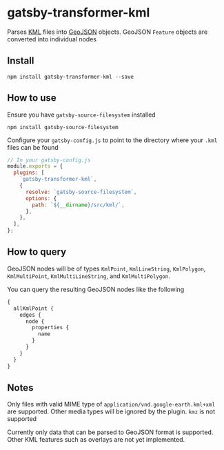 # gatsby-transformer-kml
Parses [KML](https://developers.google.com/kml/) files into [GeoJSON](http://geojson.org/) objects. GeoJSON `Feature` objects are converted into individual nodes

## Install

`npm install gatsby-transformer-kml --save`

## How to use

Ensure you have `gatsby-source-filesystem` installed

`npm install gatsby-source-filesystem` 

Configure your `gatsby-config.js` to point to the directory where your `.kml` files can be found

```javascript
// In your gatsby-config.js
module.exports = {
  plugins: [
    `gatsby-transformer-kml`,
    {
      resolve: `gatsby-source-filesystem`,
      options: {
        path: `${__dirname}/src/kml/`,
      },
    },
  ],
};

```

## How to query

GeoJSON nodes will be of types `KmlPoint`, `KmlLineString`, `KmlPolygon`, `KmlMultiPoint`, `KmlMultiLineString`, and `KmlMultiPolygon`. 

You can query the resulting GeoJSON nodes like the following

```graphql
{
  allKmlPoint {
    edges {
      node {
        properties {
          name
        }
      }
    }
  }
}
```

## Notes

Only files with valid MIME type of `application/vnd.google-earth.kml+xml` are supported. Other media types will be ignored by the plugin. `kmz` is not supported

Currently only data that can be parsed to GeoJSON format is supported. Other KML features such as overlays are not yet implemented.


